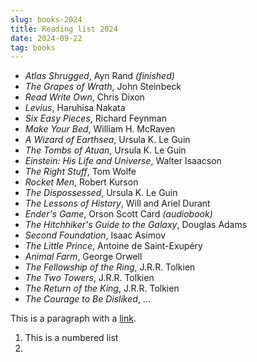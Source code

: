 ```yaml
---
slug: books-2024
title: Reading list 2024
date: 2024-09-22
tag: books
---
```


-   _Atlas Shrugged_, Ayn Rand _(finished)_
-   _The Grapes of Wrath_, John Steinbeck
-   _Read Write Own_, Chris Dixon
-   _Levius_, Haruhisa Nakata
-   _Six Easy Pieces_, Richard Feynman
-   _Make Your Bed_, William H. McRaven
-   _A Wizard of Earthsea_, Ursula K. Le Guin
-   _The Tombs of Atuan_, Ursula K. Le Guin
-   _Einstein: His Life and Universe_, Walter Isaacson
-   _The Right Stuff_, Tom Wolfe
-   _Rocket Men_, Robert Kurson
-   _The Dispossessed_, Ursula K. Le Guin
-   _The Lessons of History_, Will and Ariel Durant
-   _Ender's Game_, Orson Scott Card _(audiobook)_
-   _The Hitchhiker's Guide to the Galaxy_, Douglas Adams
-   _Second Foundation_, Isaac Asimov
-   _The Little Prince_, Antoine de Saint-Exupéry
-   _Animal Farm_, George Orwell
-   _The Fellowship of the Ring_, J.R.R. Tolkien
-   _The Two Towers_, J.R.R. Tolkien
-   _The Return of the King_, J.R.R. Tolkien
-   _The Courage to Be Disliked_, ...

This is a paragraph with a [link](https://www.youtube.com/watch?v=jfKfPfyJRdk).

1. This is a numbered list
2.
